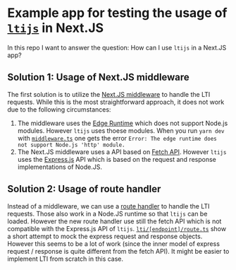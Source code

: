 # Example app for testing the usage of [`ltijs`](https://www.npmjs.com/package/ltijs) in Next.JS

In this repo I want to answer the question: How can I use `ltijs` in a Next.JS
app?

## Solution 1: Usage of Next.JS middleware

The first solution is to utilize the
[Next.JS middleware](https://nextjs.org/docs/pages/building-your-application/routing/middleware)
to handle the LTI requests. While this is the most straightforward approach, it
does not work due to the following circumstances:

1. The middleware uses the
   [Edge Runtime](https://nextjs.org/docs/app/building-your-application/rendering/edge-and-nodejs-runtimes)
   which does not support Node.js modules. However `ltijs` uses thoese modules.
   When you run `yarn dev` with
   [`middleware.ts`](https://github.com/kulla/2024-07-05-using-lti-in-nextjs/blob/41e29f2501a546a02dcc0483b74b8cde7f6e5a33/src/middleware.ts)
   one gets the error
   `Error: The edge runtime does not support Node.js 'http' module.`
2. The Next.JS middleware uses a API based on
   [Fetch API](https://developer.mozilla.org/en-US/docs/Web/API/Fetch_API).
   However `ltijs` uses the [Express.js](https://expressjs.com/) API which is
   based on the request and response implementations of Node.JS.

## Solution 2: Usage of route handler

Instead of a middleware, we can use a
[route handler](https://nextjs.org/docs/app/building-your-application/routing/route-handlers)
to handle the LTI requests. Those also work in a Node.JS runtime so that `ltijs`
can be loaded. However the new route handler use still the fetch API which is
not compatible with the Express.js API of `ltijs`.
[`lti/[endpoint]/route.ts`](https://github.com/kulla/2024-07-05-using-lti-in-nextjs/blob/main/src/app/lti/%5Bendpoint%5D/route.ts)
show a short attempt to mock the express request and response objects. However
this seems to be a lot of work (since the inner model of express request /
response is quite different from the fetch API). It might be easier to implement
LTI from scratch in this case.
